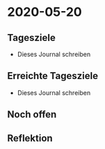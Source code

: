 # 2020-05-20

## Tagesziele

* Dieses Journal schreiben

## Erreichte Tagesziele

* Dieses Journal schreiben

## Noch offen

## Reflektion